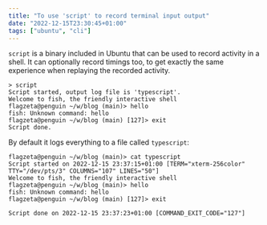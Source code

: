 ```yaml
---
title: "To use 'script' to record terminal input output"
date: "2022-12-15T23:30:45+01:00"
tags: ["ubuntu", "cli"]
---
```

`script` is a binary included in Ubuntu that can be used to record activity in a shell. It can optionally record timings too, to get exactly the same experience when replaying the recorded activity.

```
> script 
Script started, output log file is 'typescript'.
Welcome to fish, the friendly interactive shell
flagzeta@penguin ~/w/blog (main)> hello
fish: Unknown command: hello
flagzeta@penguin ~/w/blog (main) [127]> exit
Script done.
```

By default it logs everything to a file called `typescript`:

```
flagzeta@penguin ~/w/blog (main)> cat typescript 
Script started on 2022-12-15 23:37:15+01:00 [TERM="xterm-256color" TTY="/dev/pts/3" COLUMNS="107" LINES="50"]
Welcome to fish, the friendly interactive shell
flagzeta@penguin ~/w/blog (main)> hello
fish: Unknown command: hello
flagzeta@penguin ~/w/blog (main) [127]> exit

Script done on 2022-12-15 23:37:23+01:00 [COMMAND_EXIT_CODE="127"]
```
